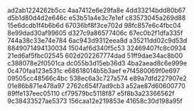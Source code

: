 ad2ab1224262b5cc
4aa7412e6e29fa8e
4dd33214bdd80b67
d5b1d80d4d2e646c
e53b51a4e3c7e1ef
c83573045a269d88
15e6dcdb1f4b6b6d
67036bf8f3ce702d
98fc857e6c4fbc04
8e99dad30af99605
d327c9a86577406c
67ec0b2f1dfa335f
744a38c33e74e784
6ac943d9312eea8d
a35211dd02c9d53d
8849071494130034
1504af6d340f5c53
32469407fc8c0934
21ed6af5fbc02545
602d202267774dad
51ff9dae34ac8b00
c388078e2f0501ca
dc055b3d15eb36d3
4ba2aead8c6e999e
0c470faa123e531c
e68618014b5b3aef
e7f4580069f0e697
09505cc48566c4bc
538ec6a3c727a574
e89a7dfd227907e2
01e86b871e478a97
2762c654f7ad9cb3
a52ae87d60600770
89ffe137eec05110
cf79579bc5118f87
e5f8b3a23366562f
9c38433527ae5373
156caa12e219853e
41658c30d198a95f
